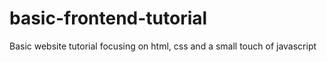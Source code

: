 # basic-frontend-tutorial
Basic website tutorial focusing on html, css and a small touch of javascript
